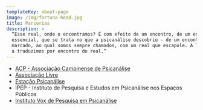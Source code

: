 ```yaml
---
templateKey: about-page
image: /img/fortuna-head.jpg
title: Parcerias
description: >
  “Esse real, onde o encontramos? É com efeito de um encontro, de um encontro
  essencial, que se trata no que a psicanálise descobriu - de um encontro
  marcado, ao qual somos sempre chamados, com um real que escapole. A Týkhe, nós
  a traduzimos por encontro do real.”
---
```


- [ACP - Associação Campinense de Psicanálise](http://www.acpsicanalise.org.br)
- [Associação Livre](https://www.associacaolivre.com.br/)
- [Estação Psicanálise](https://www.facebook.com/coletivo.estacaopsicanalise/)
- IPEP - Instituto de Pesquisa e Estudos em Psicanálise nos Espaços Públicos
- [Instituto Vox de Pesquisa em Psicanálise](https://voxinstituto.com.br/)
